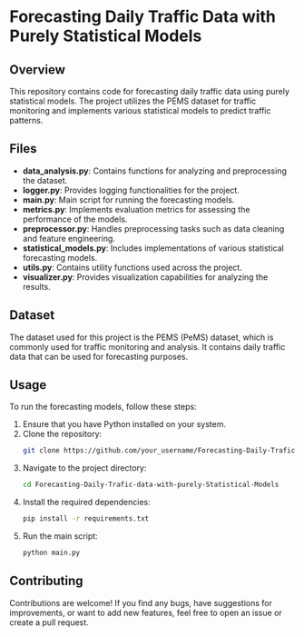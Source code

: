 # Forecasting Daily Traffic Data with Purely Statistical Models

## Overview

This repository contains code for forecasting daily traffic data using purely statistical models. The project utilizes the PEMS dataset for traffic monitoring and implements various statistical models to predict traffic patterns.

## Files

- **data_analysis.py**: Contains functions for analyzing and preprocessing the dataset.
- **logger.py**: Provides logging functionalities for the project.
- **main.py**: Main script for running the forecasting models.
- **metrics.py**: Implements evaluation metrics for assessing the performance of the models.
- **preprocessor.py**: Handles preprocessing tasks such as data cleaning and feature engineering.
- **statistical_models.py**: Includes implementations of various statistical forecasting models.
- **utils.py**: Contains utility functions used across the project.
- **visualizer.py**: Provides visualization capabilities for analyzing the results.

## Dataset

The dataset used for this project is the PEMS (PeMS) dataset, which is commonly used for traffic monitoring and analysis. It contains daily traffic data that can be used for forecasting purposes.

## Usage

To run the forecasting models, follow these steps:

1. Ensure that you have Python installed on your system.
2. Clone the repository:
   ```bash
   git clone https://github.com/your_username/Forecasting-Daily-Trafic-data-with-purely-Statistical-Models.git
   ```
3. Navigate to the project directory:
   ```bash
   cd Forecasting-Daily-Trafic-data-with-purely-Statistical-Models
   ```
4. Install the required dependencies:
   ```bash
   pip install -r requirements.txt
   ```
5. Run the main script:
   ```bash
   python main.py
   ```

## Contributing

Contributions are welcome! If you find any bugs, have suggestions for improvements, or want to add new features, feel free to open an issue or create a pull request.
